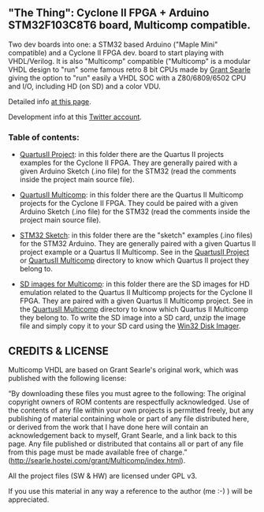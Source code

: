 ## "The Thing": Cyclone II FPGA + Arduino STM32F103C8T6 board, Multicomp compatible.

Two dev boards into one: a STM32 based Arduino ("Maple Mini" compatible) and a Cyclone II FPGA dev. board to start playing with VHDL/Verilog. It is also "Multicomp" compatible ("Multicomp" is a modular VHDL design to "run" some famous retro 8 bit CPUs made by [Grant Searle](http://searle.hostei.com/grant/Multicomp) giving the option to "run" easily a VHDL SOC with a Z80/6809/6502 CPU and I/O, including HD (on SD) and a color VDU.

Detailed info [at this page](https://hackaday.io/project/163683-the-thing-fpga-stm32).

Development info at this [Twitter account](https://twitter.com/Just4Fun_J4Fun).

### Table of contents:
* [QuartusII Project](https://github.com/SuperFabius/The-Thing-FPGA-STM32/tree/master/QuartusII%20Project):
in this folder there are the Quartus II projects examples for the Cyclone II FPGA. They are generally paired with a given Arduino Sketch (.ino file) for the STM32 (read the comments inside the project main source file).

* [QuartusII Multicomp](https://github.com/SuperFabius/The-Thing-FPGA-STM32/tree/master/QuartusII%20Multicomp):
in this folder there are the Quartus II Multicomp projects for the Cyclone II FPGA. They could be paired with a given Arduino Sketch (.ino file) for the STM32 (read the comments inside the project main source file).

* [STM32 Sketch](https://github.com/SuperFabius/The-Thing-FPGA-STM32/tree/master/STM32%20Sketch):
in this folder there are the "sketch" examples (.ino files) for the STM32 Arduino. They are generally paired with a given Quartus II project example or a Quartus II Multicomp. See in the [QuartusII Project](https://github.com/SuperFabius/The-Thing-FPGA-STM32/tree/master/QuartusII%20Project) or [QuartusII Multicomp](https://github.com/SuperFabius/The-Thing-FPGA-STM32/tree/master/QuartusII%20Multicomp) directory to know which Quartus II project they belong to.

* [SD images for Multicomp](https://github.com/SuperFabius/The-Thing-FPGA-STM32/tree/master/SD%20images%20for%20Multicomp):
in this folder there are the SD images for HD emulation related to the Quartus II Multicomp projects for the Cyclone II FPGA. They are paired with a given Quartus II Multicomp project. See in the [QuartusII Multicomp](https://github.com/SuperFabius/The-Thing-FPGA-STM32/tree/master/QuartusII%20Multicomp) directory to know which Quartus II Multicomp they belong to. To write the SD image into a SD card, unzip the image file and simply copy it to your SD card using the [Win32 Disk Imager](https://sourceforge.net/projects/win32diskimager/).

## CREDITS & LICENSE

Multicomp VHDL are based on Grant Searle's original work, which was published with the following license:

“By downloading these files you must agree to the following: The original copyright owners of ROM contents are respectfully acknowledged. Use of the contents of any file within your own projects is permitted freely, but any publishing of material containing whole or part of any file distributed here, or derived from the work that I have done here will contain an acknowledgement back to myself, Grant Searle, and a link back to this page. Any file published or distributed that contains all or part of any file from this page must be made available free of charge.” (http://searle.hostei.com/grant/Multicomp/index.html).

All the project files (SW & HW) are licensed under GPL v3.

If you use this material in any way a reference to the author (me :-) ) will be appreciated.
